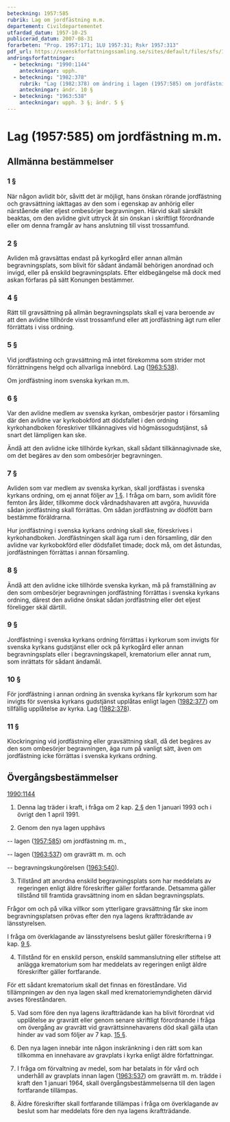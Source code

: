 ```yaml
---
beteckning: 1957:585
rubrik: Lag om jordfästning m.m.
departement: Civildepartementet
utfardad_datum: 1957-10-25
publicerad_datum: 2007-08-31
forarbeten: "Prop. 1957:171; 1LU 1957:31; Rskr 1957:313"
pdf_url: https://svenskforfattningssamling.se/sites/default/files/sfs/1957-10/SFS1957-585.pdf
andringsforfattningar:
  - beteckning: "1990:1144"
    anteckningar: upph.
  - beteckning: "1982:378"
    rubrik: "Lag (1982:378) om ändring i lagen (1957:585) om jordfästning m.m."
    anteckningar: ändr. 10 §
  - beteckning: "1963:538"
    anteckningar: upph. 3 §; ändr. 5 §
---
```


# Lag (1957:585) om jordfästning m.m.

## Allmänna bestämmelser

### 1 §

När någon avlidit bör, såvitt det är möjligt, hans önskan rörande jordfästning och gravsättning iakttagas av den som i egenskap av anhörig eller närstående eller eljest ombesörjer begravningen. Härvid skall särskilt beaktas, om den avlidne givit uttryck åt sin önskan i skriftligt förordnande eller om denna framgår av hans anslutning till visst trossamfund.

### 2 §

Avliden må gravsättas endast på kyrkogård eller annan allmän begravningsplats, som blivit för sådant ändamål behörigen anordnad och invigd, eller på enskild begravningsplats. Efter eldbegängelse må dock med askan förfaras på sätt Konungen bestämmer.

### 4 §

Rätt till gravsättning på allmän begravningsplats skall ej vara beroende av att den avlidne tillhörde visst trossamfund eller att jordfästning ägt rum eller förrättats i viss ordning.

### 5 §

Vid jordfästning och gravsättning må intet förekomma som strider mot förrättningens helgd och allvarliga innebörd. Lag ([1963:538](https://selex.se/eli/sfs/1963/538)).

Om jordfästning inom svenska kyrkan m.m.

### 6 §

Var den avlidne medlem av svenska kyrkan, ombesörjer pastor i församling där den avlidne var kyrkobokförd att dödsfallet i den ordning kyrkohandboken föreskriver tillkännagives vid högmässogudstjänst, så snart det lämpligen kan ske.

Ändå att den avlidne icke tillhörde kyrkan, skall sådant tillkännagivnade ske, om det begäres av den som ombesörjer begravningen.

### 7 §

Avliden som var medlem av svenska kyrkan, skall jordfästas i svenska kyrkans ordning, om ej annat följer av [1 §](#1). I fråga om barn, som avlidit före femton års ålder, tillkomme dock vårdnadshavaren att avgöra, huvuvida sådan jordfästning skall förrättas. Om sådan jordfästning av dödfött barn bestämme föräldrarna.

Hur jordfästning i svenska kyrkans ordning skall ske, föreskrives i kyrkohandboken. Jordfästningen skall äga rum i den församling, där den avlidne var kyrkobokförd eller dödsfallet timade; dock må, om det åstundas, jordfästningen förrättas i annan församling.

### 8 §

Ändå att den avlidne icke tillhörde svenska kyrkan, må på framställning av den som ombesörjer begravningen jordfästning förrättas i svenska kyrkans ordning, därest den avlidne önskat sådan jordfästning eller det eljest föreligger skäl därtill.

### 9 §

Jordfästning i svenska kyrkans ordning förrättas i kyrkorum som invigts för svenska kyrkans gudstjänst eller ock på kyrkogård eller annan begravningsplats eller i begravningskapell, krematorium eller annat rum, som inrättats för sådant ändamål.

### 10 §

För jordfästning i annan ordning än svenska kyrkans får kyrkorum som har invigts för svenska kyrkans gudstjänst upplåtas enligt lagen ([1982:377](https://selex.se/eli/sfs/1982/377)) om tillfällig upplåtelse av kyrka. Lag ([1982:378](https://selex.se/eli/sfs/1982/378)).

### 11 §

Klockringning vid jordfästning eller gravsättning skall, då det begäres av den som ombesörjer begravningen, äga rum på vanligt sätt, även om jordfästning icke förrättas i svenska kyrkans ordning.

## Övergångsbestämmelser

[1990:1144](https://selex.se/eli/sfs/1990/1144)

1. Denna lag träder i kraft, i fråga om 2 kap. [2 §](#kap2.2) den 1 januari 1993 och i övrigt den 1 april 1991.

2. Genom den nya lagen upphävs

-- lagen ([1957:585](https://selex.se/eli/sfs/1957/585)) om jordfästning m. m.,

-- lagen ([1963:537](https://selex.se/eli/sfs/1963/537)) om gravrätt m. m. och

-- begravningskungörelsen ([1963:540](https://selex.se/eli/sfs/1963/540)).

3. Tillstånd att anordna enskild begravningsplats som har meddelats av regeringen enligt äldre föreskrifter gäller fortfarande. Detsamma gäller tillstånd till framtida gravsättning inom en sådan begravningsplats.

Frågor om och på vilka villkor som ytterligare gravsättning får ske inom begravningsplatsen prövas efter den nya lagens ikraftträdande av länsstyrelsen.

I fråga om överklagande av länsstyrelsens beslut gäller föreskrifterna i 9 kap. [9 §](#kap9.9).

4. Tillstånd för en enskild person, enskild sammanslutning eller stiftelse att anlägga krematorium som har meddelats av regeringen enligt äldre föreskrifter gäller fortfarande.

För ett sådant krematorium skall det finnas en föreståndare. Vid tillämpningen av den nya lagen skall med krematoriemyndigheten därvid avses föreståndaren.

5. Vad som före den nya lagens ikraftträdande kan ha blivit förordnat vid upplåtelse av gravrätt eller genom senare skriftligt förordnande i fråga om övergång av gravrätt vid gravrättsinnehavarens död skall gälla utan hinder av vad som följer av 7 kap. [15 §](#kap7.15).

6. Den nya lagen innebär inte någon inskränkning i den rätt som kan tillkomma en innehavare av gravplats i kyrka enligt äldre författningar.

7. I fråga om förvaltning av medel, som har betalats in för vård och underhåll av gravplats innan lagen ([1963:537](https://selex.se/eli/sfs/1963/537)) om gravrätt m. m. trädde i kraft den 1 januari 1964, skall övergångsbestämmelserna till den lagen fortfarande tillämpas.

8. Äldre föreskrifter skall fortfarande tillämpas i fråga om överklagande av beslut som har meddelats före den nya lagens ikraftträdande.
